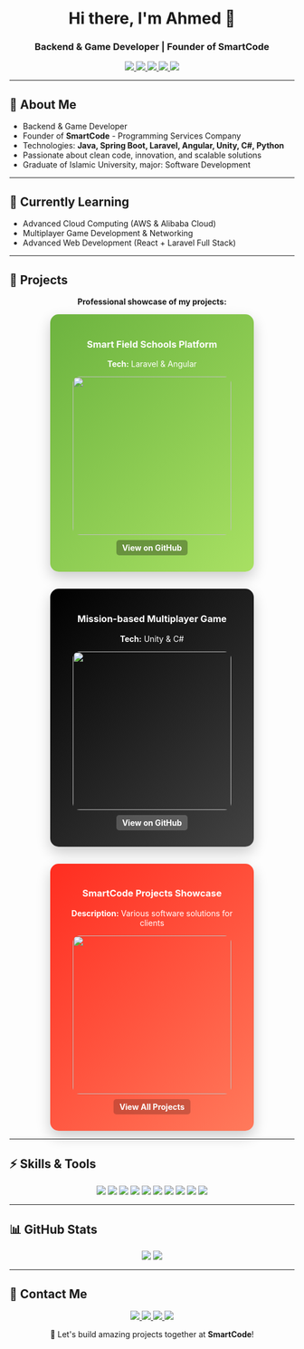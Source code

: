 

<h1 align="center">Hi there, I'm Ahmed 👋</h1>
<h3 align="center">Backend & Game Developer | Founder of SmartCode</h3>

<p align="center">
  <a href="https://www.linkedin.com/in/ahmed-amer-147780252" target="_blank">
    <img src="https://img.shields.io/badge/LinkedIn-0A66C2?style=for-the-badge&logo=linkedin&logoColor=white"/>
  </a>
  <a href="mailto:alahmedamer345@gmail.com">
    <img src="https://img.shields.io/badge/Email-D14836?style=for-the-badge&logo=gmail&logoColor=white"/>
  </a>
  <a href="https://www.instagram.com/your_instagram" target="_blank">
    <img src="https://img.shields.io/badge/Instagram-E4405F?style=for-the-badge&logo=instagram&logoColor=white"/>
  </a>
  <a href="https://wa.me/0592195619" target="_blank">
    <img src="https://img.shields.io/badge/WhatsApp-25D366?style=for-the-badge&logo=whatsapp&logoColor=white"/>
  </a>
  <a href="https://github.com/AhmedAmerHassouna" target="_blank">
    <img src="https://img.shields.io/badge/GitHub-181717?style=for-the-badge&logo=github&logoColor=white"/>
  </a>
</p>

---

## 🔭 About Me
- Backend & Game Developer  
- Founder of **SmartCode** - Programming Services Company  
- Technologies: **Java, Spring Boot, Laravel, Angular, Unity, C#, Python**  
- Passionate about clean code, innovation, and scalable solutions  
- Graduate of Islamic University, major: Software Development  

---

## 🌱 Currently Learning
- Advanced Cloud Computing (AWS & Alibaba Cloud)  
- Multiplayer Game Development & Networking  
- Advanced Web Development (React + Laravel Full Stack)

---

## 💼 Projects
<p align="center"><b>Professional showcase of my projects:</b></p>

<div align="center" style="display: flex; flex-wrap: wrap; justify-content: center; gap: 30px;">

<div style="background: linear-gradient(135deg, #6DB33F, #A8E063); border-radius: 15px; padding: 20px; width: 320px; box-shadow: 0 10px 25px rgba(0,0,0,0.2); text-align: center; transition: transform 0.3s;">
  <h3 style="color:#fff;">Smart Field Schools Platform</h3>
  <p style="color:#fff;"><b>Tech:</b> Laravel & Angular</p>
  <img src="https://media.giphy.com/media/l41lX8WXaGqK4zJ4k/giphy.gif" width="280" style="border-radius: 12px;"/>
  <p><a href="https://github.com/AhmedAmerHassouna/SmartFieldSchools" target="_blank" style="text-decoration:none; font-weight:bold; color:#fff; background:rgba(0,0,0,0.3); padding: 5px 10px; border-radius: 5px;">View on GitHub</a></p>
</div>

<div style="background: linear-gradient(135deg, #000000, #434343); border-radius: 15px; padding: 20px; width: 320px; box-shadow: 0 10px 25px rgba(0,0,0,0.2); text-align: center; transition: transform 0.3s;">
  <h3 style="color:#fff;">Mission-based Multiplayer Game</h3>
  <p style="color:#fff;"><b>Tech:</b> Unity & C#</p>
  <img src="https://media.giphy.com/media/3o7TKXrP7oqZ0L7F3i/giphy.gif" width="280" style="border-radius: 12px;"/>
  <p><a href="https://github.com/AhmedAmerHassouna/UnityGameProject" target="_blank" style="text-decoration:none; font-weight:bold; color:#fff; background:rgba(255,255,255,0.2); padding: 5px 10px; border-radius: 5px;">View on GitHub</a></p>
</div>

<div style="background: linear-gradient(135deg, #FF2D20, #FF7A5C); border-radius: 15px; padding: 20px; width: 320px; box-shadow: 0 10px 25px rgba(0,0,0,0.2); text-align: center; transition: transform 0.3s;">
  <h3 style="color:#fff;">SmartCode Projects Showcase</h3>
  <p style="color:#fff;"><b>Description:</b> Various software solutions for clients</p>
  <img src="https://media.giphy.com/media/xT0xezQGU5xCDJuCPe/giphy.gif" width="280" style="border-radius: 12px;"/>
  <p><a href="https://github.com/AhmedAmerHassouna?tab=repositories" target="_blank" style="text-decoration:none; font-weight:bold; color:#fff; background:rgba(0,0,0,0.2); padding: 5px 10px; border-radius: 5px;">View All Projects</a></p>
</div>

</div>

---

## ⚡ Skills & Tools
<p align="center">
  <img src="https://img.shields.io/badge/Java-ED8B00?style=for-the-badge&logo=java&logoColor=white"/>
  <img src="https://img.shields.io/badge/Spring_Boot-6DB33F?style=for-the-badge&logo=springboot&logoColor=white"/>
  <img src="https://img.shields.io/badge/Laravel-FF2D20?style=for-the-badge&logo=laravel&logoColor=white"/>
  <img src="https://img.shields.io/badge/Angular-DD0031?style=for-the-badge&logo=angular&logoColor=white"/>
  <img src="https://img.shields.io/badge/Unity-000000?style=for-the-badge&logo=unity&logoColor=white"/>
  <img src="https://img.shields.io/badge/Python-3776AB?style=for-the-badge&logo=python&logoColor=white"/>
  <img src="https://img.shields.io/badge/Git-F05032?style=for-the-badge&logo=git&logoColor=white"/>
  <img src="https://img.shields.io/badge/HTML-E34F26?style=for-the-badge&logo=html5&logoColor=white"/>
  <img src="https://img.shields.io/badge/CSS-1572B6?style=for-the-badge&logo=css3&logoColor=white"/>
  <img src="https://img.shields.io/badge/JavaScript-F7DF1E?style=for-the-badge&logo=javascript&logoColor=black"/>
</p>

---

## 📊 GitHub Stats
<p align="center">
  <img src="https://github-readme-stats.vercel.app/api?username=AhmedAmerHassouna&show_icons=true&theme=radical&count_private=true" />
  <img src="https://github-readme-stats.vercel.app/api/top-langs/?username=AhmedAmerHassouna&layout=compact&theme=radical" />
</p>

---

## 💬 Contact Me
<p align="center">
  <a href="https://www.linkedin.com/in/ahmed-amer-147780252" target="_blank">
    <img src="https://img.shields.io/badge/LinkedIn-0A66C2?style=for-the-badge&logo=linkedin&logoColor=white"/>
  </a>
  <a href="mailto:alahmedamer345@gmail.com">
    <img src="https://img.shields.io/badge/Email-D14836?style=for-the-badge&logo=gmail&logoColor=white"/>
  </a>
  <a href="https://www.instagram.com/your_instagram" target="_blank">
    <img src="https://img.shields.io/badge/Instagram-E4405F?style=for-the-badge&logo=instagram&logoColor=white"/>
  </a>
  <a href="https://wa.me/0592195619" target="_blank">
    <img src="https://img.shields.io/badge/WhatsApp-25D366?style=for-the-badge&logo=whatsapp&logoColor=white"/>
  </a>
</p>

<p align="center">
  🚀 Let's build amazing projects together at <strong>SmartCode</strong>!
</p>
